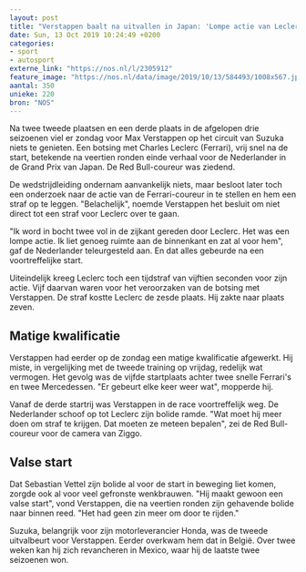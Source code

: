 ```yaml
---
layout: post
title: "Verstappen baalt na uitvallen in Japan: 'Lompe actie van Leclerc'"
date: Sun, 13 Oct 2019 10:24:49 +0200
categories: 
- sport 
- autosport 
externe_link: "https://nos.nl/l/2305912"
feature_image: "https://nos.nl/data/image/2019/10/13/584493/1008x567.jpg"
aantal: 350
unieke: 220
bron: "NOS"
---
```


<p>Na twee tweede plaatsen en een derde plaats in de afgelopen drie seizoenen viel er zondag voor Max Verstappen op het circuit van Suzuka niets te genieten. Een botsing met Charles Leclerc (Ferrari), vrij snel na de start, betekende na veertien ronden einde verhaal voor de Nederlander in de Grand Prix van Japan. De Red Bull-coureur was ziedend.</p>
<p>De wedstrijdleiding ondernam aanvankelijk niets, maar besloot later toch een onderzoek naar de actie van de Ferrari-coureur in te stellen en hem een straf op te leggen. "Belachelijk", noemde Verstappen het besluit om niet direct tot een straf voor Leclerc over te gaan.</p>
<p>"Ik word in bocht twee vol in de zijkant gereden door Leclerc. Het was een lompe actie. Ik liet genoeg ruimte aan de binnenkant en zat al voor hem", gaf de Nederlander teleurgesteld aan. En dat alles gebeurde na een voortreffelijke start.</p>
<p>Uiteindelijk kreeg Leclerc toch een tijdstraf van vijftien seconden voor zijn actie. Vijf daarvan waren voor het veroorzaken van de botsing met Verstappen. De straf kostte Leclerc de zesde plaats. Hij zakte naar plaats zeven.</p>
<h2>Matige kwalificatie</h2>
<p>Verstappen had eerder op de zondag een matige kwalificatie afgewerkt. Hij miste, in vergelijking met de tweede training op vrijdag, redelijk wat vermogen. Het gevolg was de vijfde startplaats achter twee snelle Ferrari's en twee Mercedessen. "Er gebeurt elke keer weer wat", mopperde hij.</p>
<p>Vanaf de derde startrij was Verstappen in de race voortreffelijk weg. De Nederlander schoof op tot Leclerc zijn bolide ramde. "Wat moet hij meer doen om straf te krijgen. Dat moeten ze meteen bepalen", zei de Red Bull-coureur voor de camera van Ziggo.</p>
<h2>Valse start</h2>
<p>Dat Sebastian Vettel zijn bolide al voor de start in beweging liet komen, zorgde ook al voor veel gefronste wenkbrauwen. "Hij maakt gewoon een valse start", vond Verstappen, die na veertien ronden zijn gehavende bolide naar binnen reed. "Het had geen zin meer om door te rijden."</p>
<p>Suzuka, belangrijk voor zijn motorleverancier Honda, was de tweede uitvalbeurt voor Verstappen. Eerder overkwam hem dat in België. Over twee weken kan hij zich revancheren in Mexico, waar hij de laatste twee seizoenen won.</p>
